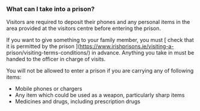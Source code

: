 ###  What can I take into a prison?

Visitors are required to deposit their phones and any personal items in the
area provided at the visitors centre before entering the prison.

If you want to give something to your family member, you must [ check that it
is permitted by the prison ](https://www.irishprisons.ie/visiting-a-
prison/visiting-terms-conditions/) in advance. Anything you take in must be
handed to the officer in charge of visits.

You will not be allowed to enter a prison if you are carrying any of following
items:

  * Mobile phones or chargers 
  * Any item which could be used as a weapon, particularly sharp items 
  * Medicines and drugs, including prescription drugs 
